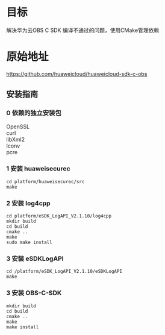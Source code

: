 # 目标
解决华为云OBS C SDK 编译不通过的问题，使用CMake管理依赖
# 原始地址
https://github.com/huaweicloud/huaweicloud-sdk-c-obs
## 安装指南
### 0 依赖的独立安装包
OpenSSL    
curl     
libXml2    
Iconv     
pcre    
### 1 安装 huaweisecurec
```
cd platform/huaweisecurec/src
make 
```
### 2 安装 log4cpp
```
cd platform/eSDK_LogAPI_V2.1.10/log4cpp 
mkdir build
cd build 
cmake ..
make 
sudo make install
```
### 3 安装 eSDKLogAPI

```
cd /platform/eSDK_LogAPI_V2.1.10/eSDKLogAPI
make 
```
### 3 安装 OBS-C-SDK
```
mkdir build
cd build
cmake ..
make
make install
```